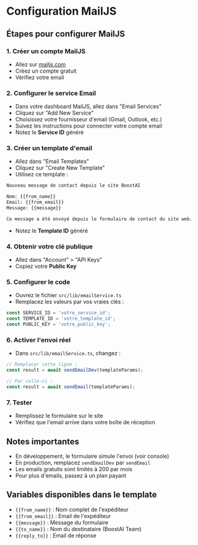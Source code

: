 # Configuration MailJS

## Étapes pour configurer MailJS

### 1. Créer un compte MailJS
- Allez sur [mailjs.com](https://mailjs.com)
- Créez un compte gratuit
- Vérifiez votre email

### 2. Configurer le service Email
- Dans votre dashboard MailJS, allez dans "Email Services"
- Cliquez sur "Add New Service"
- Choisissez votre fournisseur d'email (Gmail, Outlook, etc.)
- Suivez les instructions pour connecter votre compte email
- Notez le **Service ID** généré

### 3. Créer un template d'email
- Allez dans "Email Templates"
- Cliquez sur "Create New Template"
- Utilisez ce template :

```html
Nouveau message de contact depuis le site BoostAI

Nom: {{from_name}}
Email: {{from_email}}
Message: {{message}}

Ce message a été envoyé depuis le formulaire de contact du site web.
```

- Notez le **Template ID** généré

### 4. Obtenir votre clé publique
- Allez dans "Account" > "API Keys"
- Copiez votre **Public Key**

### 5. Configurer le code
- Ouvrez le fichier `src/lib/emailService.ts`
- Remplacez les valeurs par vos vraies clés :

```typescript
const SERVICE_ID = 'votre_service_id';
const TEMPLATE_ID = 'votre_template_id';
const PUBLIC_KEY = 'votre_public_key';
```

### 6. Activer l'envoi réel
- Dans `src/lib/emailService.ts`, changez :
```typescript
// Remplacer cette ligne :
const result = await sendEmailDev(templateParams);

// Par celle-ci :
const result = await sendEmail(templateParams);
```

### 7. Tester
- Remplissez le formulaire sur le site
- Vérifiez que l'email arrive dans votre boîte de réception

## Notes importantes
- En développement, le formulaire simule l'envoi (voir console)
- En production, remplacez `sendEmailDev` par `sendEmail`
- Les emails gratuits sont limités à 200 par mois
- Pour plus d'emails, passez à un plan payant

## Variables disponibles dans le template
- `{{from_name}}` : Nom complet de l'expéditeur
- `{{from_email}}` : Email de l'expéditeur
- `{{message}}` : Message du formulaire
- `{{to_name}}` : Nom du destinataire (BoostAI Team)
- `{{reply_to}}` : Email de réponse 